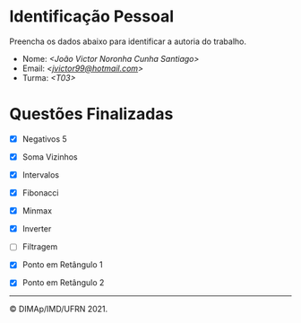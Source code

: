 ﻿# Identificação Pessoal

Preencha os dados abaixo para identificar a autoria do trabalho.

- Nome: *\<João Victor Noronha Cunha Santiago>*
- Email: *\<jvictor99@hotmail.com>*
- Turma: *\<T03>*

# Questões Finalizadas

- [x] Negativos 5
- [x] Soma Vizinhos
- [x] Intervalos
- [x] Fibonacci
- [x] Minmax
- [x] Inverter
- [ ] Filtragem
- [x] Ponto em Retângulo 1
- [x] Ponto em Retângulo 2


--------
&copy; DIMAp/IMD/UFRN 2021.
